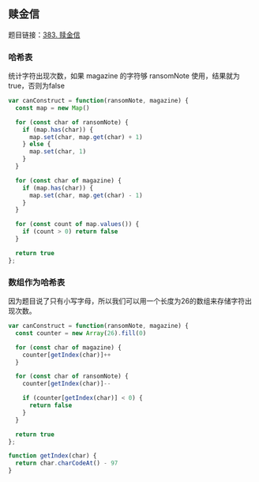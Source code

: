 ## 赎金信

题目链接：[383. 赎金信](https://leetcode-cn.com/problems/ransom-note/)

### 哈希表

统计字符出现次数，如果 magazine 的字符够 ransomNote 使用，结果就为true，否则为false

```js
var canConstruct = function(ransomNote, magazine) {
  const map = new Map()

  for (const char of ransomNote) {
    if (map.has(char)) {
      map.set(char, map.get(char) + 1)
    } else {
      map.set(char, 1)
    }
  }

  for (const char of magazine) {
    if (map.has(char)) {
      map.set(char, map.get(char) - 1)
    }
  }

  for (const count of map.values()) {
    if (count > 0) return false
  }

  return true
};
```

### 数组作为哈希表

因为题目说了只有小写字母，所以我们可以用一个长度为26的数组来存储字符出现次数。

```js
var canConstruct = function(ransomNote, magazine) {
  const counter = new Array(26).fill(0)

  for (const char of magazine) {
    counter[getIndex(char)]++
  }

  for (const char of ransomNote) {
    counter[getIndex(char)]--

    if (counter[getIndex(char)] < 0) {
      return false
    }
  }

  return true
};

function getIndex(char) {
  return char.charCodeAt() - 97
}
```
